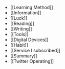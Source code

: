 - [[Learning Method]]
- [[Information]]
- [[Luck]]
- [[Reading]]
- [[Writing]]
- [[Tools]]
- [[Digital Devices]]
- [[Habit]]
- [[Service I subscribed]]
- [[Summary]]
- [[Twitter Operating]]
